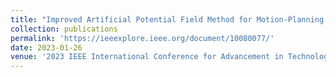 ```yaml
---
title: "Improved Artificial Potential Field Method for Motion-Planning of Autonomous Vehicles"
collection: publications
permalink: 'https://ieeexplore.ieee.org/document/10080077/'
date: 2023-01-26
venue: '2023 IEEE International Conference for Advancement in Technology (ICONAT)'
---
```


